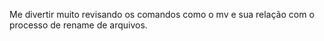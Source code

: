 Me divertir muito revisando os comandos como o mv e sua relação com o processo de rename de arquivos.